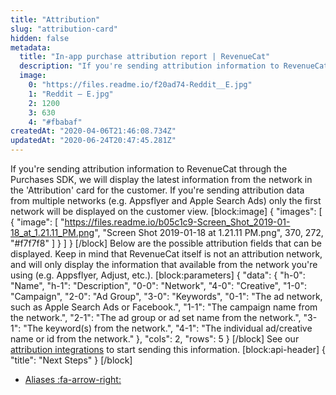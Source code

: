 ```yaml
---
title: "Attribution"
slug: "attribution-card"
hidden: false
metadata: 
  title: "In-app purchase attribution report | RevenueCat"
  description: "If you're sending attribution information to RevenueCat through the Purchases SDK, we will display the latest information in the 'Attribution' card for the customer."
  image: 
    0: "https://files.readme.io/f20ad74-Reddit__E.jpg"
    1: "Reddit – E.jpg"
    2: 1200
    3: 630
    4: "#fbabaf"
createdAt: "2020-04-06T21:46:08.734Z"
updatedAt: "2020-06-24T20:47:45.281Z"
---
```

If you're sending attribution information to RevenueCat through the Purchases SDK, we will display the latest information from the network in the 'Attribution' card for the customer. If you're sending attribution data from multiple networks (e.g. Appsflyer and Apple Search Ads) only the first network will be displayed on the customer view.
[block:image]
{
  "images": [
    {
      "image": [
        "https://files.readme.io/b05c1c9-Screen_Shot_2019-01-18_at_1.21.11_PM.png",
        "Screen Shot 2019-01-18 at 1.21.11 PM.png",
        370,
        272,
        "#f7f7f8"
      ]
    }
  ]
}
[/block]
Below are the possible attribution fields that can be displayed. Keep in mind that RevenueCat itself is not an attribution network, and will only display the information that available from the network you're using (e.g. Appsflyer, Adjust, etc.).
[block:parameters]
{
  "data": {
    "h-0": "Name",
    "h-1": "Description",
    "0-0": "Network",
    "4-0": "Creative",
    "1-0": "Campaign",
    "2-0": "Ad Group",
    "3-0": "Keywords",
    "0-1": "The ad network, such as Apple Search Ads or Facebook.",
    "1-1": "The campaign name from the network.",
    "2-1": "The ad group or ad set name from the network.",
    "3-1": "The keyword(s) from the network.",
    "4-1": "The individual ad/creative name or id from the network."
  },
  "cols": 2,
  "rows": 5
}
[/block]
See our [attribution integrations](doc:attribution) to start sending this information.
[block:api-header]
{
  "title": "Next Steps"
}
[/block]
* [Aliases :fa-arrow-right:](doc:aliases-card)